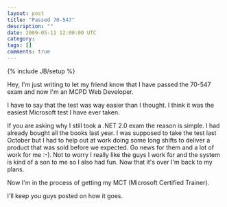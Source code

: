 ```yaml
---
layout: post
title: "Passed 70-547"
description: ""
date: 2009-05-11 12:00:00 UTC
category: 
tags: []
comments: true
---
```

{% include JB/setup %}

<div id="post">
<p>Hey, I'm just writing to let my friend know that I have passed the 70-547 exam and now I'm an MCPD Web Developer.</p>
<p>I have to say that the test was way easier than I thought. I think it was the easiest Microsoft test I have ever taken.</p>
<p>If you are asking why I still took a .NET 2.0 exam the reason is simple. I had already bought all the books last year. I was supposed to take the test last October but I had to help out at work doing some long shifts to deliver a product that was sold before we expected. Go news for them and a lot of work for me :-). Not to worry I really like the guys I work for and the system is kind of a son to me so I also had fun. Now that it's over I'm back to my plans.</p>
<p>Now I'm in the process of getting my MCT (Microsoft Certified Trainer).</p>
<p>I'll keep you guys posted on how it goes.</p>
</div>